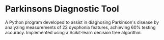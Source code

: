 # Parkinsons Diagnostic Tool
A Python program developed to assist in diagnosing Parkinson's disease by analyzing measurements of 22 dysphonia features, achieving 60% testing accuracy. Implemented using a Scikit-learn decision tree algorithm. 
